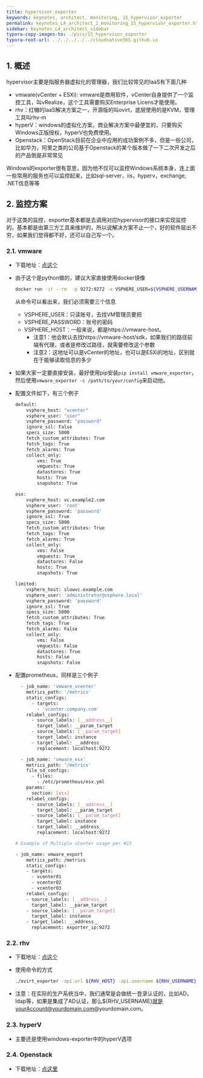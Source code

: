 ```yaml
---
title: hypervisor_exporter
keywords: keynotes, architect, monitoring, 15_hypervisor_exporter
permalink: keynotes_L4_architect_2_monitoring_15_hypervisor_exporter.html
sidebar: keynotes_L4_architect_sidebar
typora-copy-images-to: ./pics/15_hypervisor_exporter
typora-root-url: ../../../../../cloudnative365.github.io
---
```


## 1. 概述

hypervisor主要是指服务器虚拟化的管理器，我们比较常见的IaaS有下面几种

+ vmware(vCenter + ESXi): vmware是商用软件，vCenter自身提供了一个监控工具，叫vRealize，这个工具需要购买Enterprise Licens才能使用。
+ rhv：红帽的IaaS解决方案之一，开源版的叫ovirt，底层使用的是KVM，管理工具叫rhv-m
+ hyperV：windows的虚拟化方案，商业解决方案中最便宜的，只要购买Windows正版授权，hyperV也免费使用。
+ Openstack：OpenStack目前在企业中应用的成功案例不多，但是一些公司，比如华为，阿里之类的公司基于Openstack的某个版本做了一下二次开发之后的产品倒是非常常见

Windows的exporter很有意思，因为他不仅可以监控Windows系统本身，连上面一些常用的服务也可以监控起来，比如sql-server，iis，hyperv，exchange, .NET信息等等

## 2. 监控方案

对于这类的监控，exporter基本都是去调用对应hypervisor的接口来实现监控的。基本都是由第三方工具来维护的，所以说解决方案不止一个，好的软件层出不穷，如果我们觉得都不好，还可以自己写一个。

### 2.1. vmware

+ 下载地址：[点这个](https://github.com/pryorda/vmware_exporter)

+ 由于这个是python做的，建议大家直接使用docker镜像

  ``` bash
  docker run -it --rm  -p 9272:9272 -e VSPHERE_USER=${VSPHERE_USERNAME} -e VSPHERE_PASSWORD=${VSPHERE_PASSWORD} -e VSPHERE_HOST=${VSPHERE_HOST} -e VSPHERE_IGNORE_SSL=True -e VSPHERE_SPECS_SIZE=2000 --name vmware_exporter pryorda/vmware_exporter
  ```

  从命令可以看出来，我们必须需要三个信息

  + VSPHERE_USER：只读账号，去找VM管理员要把
  + VSPHERE_PASSWORD：账号的密码
  + VSPHERE_HOST：一般来说，都是https://vmware-host。
    + 注意1：他会默认去找https://vmware-host/sdk，如果我们的路径前端有代理，或者是修改过路径，就需要修改这个参数
    + 注意2：这地址可以是vCenter的地址，也可以是ESXi的地址，区别就在于能够读取信息的多少

+ 如果大家一定要直接安装，最好使用pip安装`pip install vmware_exporter`，然后使用`vmware_exporter -c /path/to/your/config`来启动他。

+ 配置文件如下，有三个例子

  ``` bash
  default:
      vsphere_host: "vcenter"
      vsphere_user: "user"
      vsphere_password: "password"
      ignore_ssl: False
      specs_size: 5000
      fetch_custom_attributes: True
      fetch_tags: True
      fetch_alarms: True
      collect_only:
          vms: True
          vmguests: True
          datastores: True
          hosts: True
          snapshots: True
  
  esx:
      vsphere_host: vc.example2.com
      vsphere_user: 'root'
      vsphere_password: 'password'
      ignore_ssl: True
      specs_size: 5000
      fetch_custom_attributes: True
      fetch_tags: True
      fetch_alarms: True
      collect_only:
          vms: False
          vmguests: True
          datastores: False
          hosts: True
          snapshots: True
  
  limited:
      vsphere_host: slowvc.example.com
      vsphere_user: 'administrator@vsphere.local'
      vsphere_password: 'password'
      ignore_ssl: True
      specs_size: 5000
      fetch_custom_attributes: True
      fetch_tags: True
      fetch_alarms: False
      collect_only:
          vms: False
          vmguests: False
          datastores: True
          hosts: False
          snapshots: False
  ```

+ 配置prometheus，同样是三个例子

  ``` bash
    - job_name: 'vmware_vcenter'
      metrics_path: '/metrics'
      static_configs:
        - targets:
          - 'vcenter.company.com'
      relabel_configs:
        - source_labels: [__address__]
          target_label: __param_target
        - source_labels: [__param_target]
          target_label: instance
        - target_label: __address__
          replacement: localhost:9272
  
    - job_name: 'vmware_esx'
      metrics_path: '/metrics'
      file_sd_configs:
        - files:
          - /etc/prometheus/esx.yml
      params:
        section: [esx]
      relabel_configs:
        - source_labels: [__address__]
          target_label: __param_target
        - source_labels: [__param_target]
          target_label: instance
        - target_label: __address__
          replacement: localhost:9272
  
  # Example of Multiple vCenter usage per #23
  
  - job_name: vmware_export
      metrics_path: /metrics
      static_configs:
      - targets:
        - vcenter01
        - vcenter02
        - vcenter03
      relabel_configs:
      - source_labels: [__address__]
        target_label: __param_target
      - source_labels: [__param_target]
        target_label: instance
      - target_label: __address__
        replacement: exporter_ip:9272
  ```

### 2.2. rhv

+ 下载地址：[点这个](https://github.com/czerwonk/ovirt_exporter)

+ 使用命令的方式

  ``` bash
  ./ovirt_exporter -api.url ${RHV_HOST} -api.username ${RHV_USERNAME} -api.password ${RHV_PASSWORD} -api.insecure-cert
  ```

+ 注意：在实际的生产系统当中，我们通常是会做统一登录认证的，比如AD，ldap等，如果是集成了AD认证，那么${RHV_USERNAME}就是yourAccount@yourdomain.com@yourdomain.com。

### 2.3. hyperV

+ 主要还是使用windows-exporter中的hyperV选项

### 2.4. Openstack

+ 下载地址：[点这里](https://github.com/openstack-exporter/openstack-exporter)